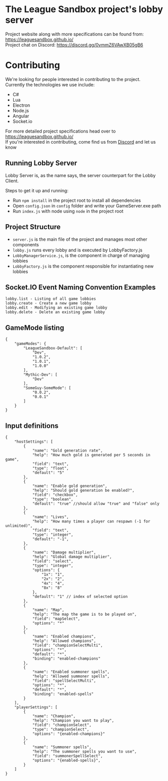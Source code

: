 # The League Sandbox project's lobby server
Project website along with more specifications can be found from: https://leaguesandbox.github.io/  
Project chat on Discord: https://discord.gg/0vmmZ6VAwXB05gB6

# Contributing
We're looking for people interested in contributing to the project.  
Currently the technologies we use include:
* C#
* Lua
* Electron
* Node.js
* Angular
* Socket.io

For more detailed project specifications head over to https://leaguesandbox.github.io/  
If you're interested in contributing, come find us from [Discord](https://discord.gg/0vmmZ6VAwXB05gB6) and let us know

## Running Lobby Server
Lobby Server is, as the name says, the server counterpart for the Lobby Client. 

Steps to get it up and running:
* Run `npm install` in the project root to install all dependencies
* Open `config.json` in `config` folder and write your GameServer.exe path
* Run `index.js` with node using `node` in the project root

## Project Structure
* `server.js` is the main file of the project and manages most other components
* `lobby.js` runs every lobby and is executed by LobbyFactory.js
* `LobbyManagerService.js`, is the component in charge of managing lobbies
* `LobbyFactory.js` is the component responsible for instantiating new lobbies

## Socket.IO Event Naming Convention Examples
```
lobby.list - Listing of all game lobbies
lobby.create - Create a new game lobby
lobby.edit - Modifying an existing game lobby
lobby.delete - Delete an existing game lobby
```

## GameMode listing
```
{
    "gameModes": {
        "LeagueSandbox-Default": [
            "Dev",
            "1.0.2",
            "1.0.1",
            "1.0.0"
        ],
        "Mythic-Dev": [
            "Dev"
        ],
        "SomeGuy-SomeMode": [
            "0.0.2",
            "0.0.1"
        ]
    }
}
```

## Input definitions
```
{
    "hostSettings": [
        {
            "name": "Gold generation rate",
            "help": "How much gold is generated per 5 seconds in game",
            "field": "text",
            "type": "float",
            "default": "5"
        },
        {
            "name": "Enable gold generation",
            "help": "Should gold generation be enabled?",
            "field": "checkbox",
            "type": "boolean",
            "default": "true" //should allow "true" and "false" only
        },
        {
            "name": "Lives",
            "help": "How many times a player can respawn (-1 for unlimited)",
            "field": "text",
            "type": "integer",
            "default": "-1",
        },
        {
            "name": "Damage multiplier",
            "help": "Global damage multiplier",
            "field": "select",
            "type": "integer",
            "options": {
                "1x": "1",
                "2x": "2",
                "4x": "4",
                "8x": "8"
            },
            "default": "1" // index of selected option
        },
        {
            "name": "Map",
            "help": "The map the game is to be played on",
            "field": "mapSelect",
            "options": "*"
        },
        {
            "name": "Enabled champions",
            "help": "Allowed champions",
            "field": "championSelectMulti",
            "options": "*",
            "default": "*",
            "binding": "enabled-champions"
        },
        {
            "name": "Enabled summoner spells",
            "help": "Allowed summoner spells",
            "field": "spellSelectMulti",
            "options": "*",
            "default": "*",
            "binding": "enabled-spells"
        }
    ],
    "playerSettings": [
        {
            "name": "Champion",
            "help": "Champion you want to play",
            "field": "championSelect",
            "type": "championSelect",
            "options": "{enabled-champions}"
        },
        {
            "name": "Summoner spells",
            "help": "The summoner spells you want to use",
            "field": "summonerSpellSelect",
            "options": "{enabled-spells}",
        }
    ]
}
```
